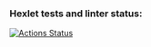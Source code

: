 ### Hexlet tests and linter status:
[![Actions Status](https://github.com/tolikhere/php-project-45/workflows/hexlet-check/badge.svg)](https://github.com/tolikhere/php-project-45/actions)